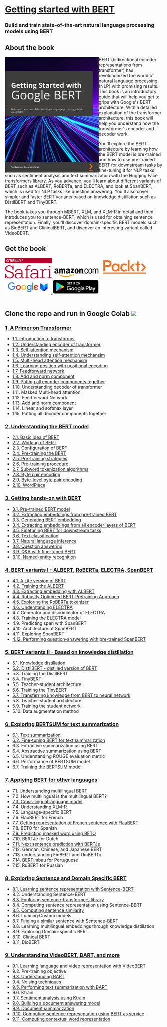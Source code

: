 # [Getting started with BERT](https://www.amazon.com/dp/1839210680/ref=cm_sw_r_tw_dp_x_avRDFb99EVTQ)

### Build and train state-of-the-art natural language processing models using BERT 
## About the book
<a target="_blank" href="https://www.amazon.com/gp/product/B08LLDF377/ref=dbs_a_def_rwt_bibl_vppi_i5">
  <img src="./images/book_cover.jpg" alt="Book Cover" width="300" align="left"/>
 
</a>BERT (bidirectional encoder representations from transformer) has revolutionized the world of natural language processing (NLP) with promising results. This book is an introductory guide that will help you get to grips with Google's BERT architecture. With a detailed explanation of the transformer architecture, this book will help you understand how the transformer's encoder and decoder work.

You'll explore the BERT architecture by learning how the BERT model is pre-trained and how to use pre-trained BERT for downstream tasks by fine-tuning it for NLP tasks such as sentiment analysis and text summarization with the Hugging Face transformers library. As you advance, you'll learn about different variants of BERT such as ALBERT, RoBERTa, and ELECTRA, and look at SpanBERT, which is used for NLP tasks like question answering. You'll also cover simpler and faster BERT variants based on knowledge distillation such as DistilBERT and TinyBERT.

The book takes you through MBERT, XLM, and XLM-R in detail and then introduces you to sentence-BERT, which is used for obtaining sentence representation. Finally, you'll discover domain-specific BERT models such as BioBERT and ClinicalBERT, and discover an interesting variant called VideoBERT.

## Get the book 
<div>
<a target="_blank" href="https://www.amazon.com/gp/product/B08LLDF377/ref=dbs_a_def_rwt_bibl_vppi_i5">
  <img src="./images/Oreilly_safari_logo.png" alt="Oreilly Safari" hieght=150, width=150>
</a>
  
<a target="_blank" href="https://www.amazon.com/gp/product/B08LLDF377/ref=dbs_a_def_rwt_bibl_vppi_i5">
  <img src="./images/amazon_logo.jpg" alt="Amazon" >
</a>

<a target="_blank" href="https://www.packtpub.com/product/getting-started-with-google-bert/9781838821593">
  <img src="./images/packt_logo.jpeg" alt="Packt" hieght=150, width=150 >
</a>

<a target="_blank" href="https://www.amazon.com/gp/product/B08LLDF377/ref=dbs_a_def_rwt_bibl_vppi_i5">
  <img src="./images/googlebooks_logo.png" alt="Google Books" 
</a>

<a target="_blank" href="https://www.amazon.com/gp/product/B08LLDF377/ref=dbs_a_def_rwt_bibl_vppi_i5">
  <img src="./images/googleplay_logo.png" alt="Google Play" >
</a>
<br>
</div>
<br>


## Clone the repo and run in Google Colab  <img src="https://colab.research.google.com/img/colab_favicon_256px.png" hieght=50, width=50 >



### [1. A Primer on Transformer](1.%20A%20primer%20on%20transformer)

* [1.1. Introduction to transformer](1.%20A%20primer%20on%20transformer/1.01.%20Introduction%20to%20transformer.ipynb)
* [1.2. Understanding encoder of transformer](1.%20A%20primer%20on%20transformer/1.02.%20Understanding%20Encoder%20of%20transformer.ipynb)
* [1.3. Self-attention mechanism](1.%20A%20primer%20on%20transformer/1.03.%20Self-attention%20mechanism%20.ipynb)
* [1.4. Understanding self-attention mechansim](1.%20A%20primer%20on%20transformer/1.04.%20%20Understanding%20Self-attention%20mechanism.ipynb)
* [1.5. Multi-head attention mechanism](1.%20A%20primer%20on%20transformer/1.05.%20Multi-head%20attention%20mechanism.ipynb)
* [1.6. Learning position with positional encoding](1.%20A%20primer%20on%20transformer/1.06.%20Learning%20position%20with%20positional%20Encoding%20.ipynb)
* [1.7. Feedforward network](1.%20A%20primer%20on%20transformer/1.07.%20Feedforward%20network.ipynb)
* [1.8. Add and norm component](1.%20A%20primer%20on%20transformer/1.08.%20Add%20and%20norm%20component%20.ipynb)
* [1.9. Putting all encoder components together](1.%20A%20primer%20on%20transformer/1.09.%20Putting%20all%20encoder%20components%20together%20.ipynb)
* 1.10. Understanding decoder of transformer
* 1.11. Masked Multi-head attention
* 1.12. Feedforward Network
* 1.13. Add and norm component
* 1.14. Linear and softmax layer
* 1.15. Putting all decoder components together

### [2. Understanding the BERT model](2.%20Understanding%20BERT%20model)

* [2.1. Basic idea of BERT](2.%20Understanding%20BERT%20model/2.01.%20Basic%20idea%20of%20BERT%20.ipynb)
* [2.2. Working of BERT](2.%20Understanding%20BERT%20model/2.02.%20Working%20of%20BERT%20.ipynb)
* [2.3. Configuration of BERT](2.%20Understanding%20BERT%20model/2.03.%20Configuration%20of%20BERT%20.ipynb)
* [2.4. Pre-training the BERT](2.%20Understanding%20BERT%20model/2.04.%20Pre-training%20the%20BERT%20.ipynb)
* [2.5. Pre-training strategies](2.%20Understanding%20BERT%20model/2.05.%20Pre-training%20Strategies%20.ipynb)
* [2.6. Pre-training procedure](2.%20Understanding%20BERT%20model/2.06.%20Pre-training%20procedure%20.ipynb)
* [2.7. Subword tokenization algorithms](2.%20Understanding%20BERT%20model/2.07.%20Subword%20tokenization%20algorithms%20.ipynb)
* [2.8. Byte pair encoding](2.%20Understanding%20BERT%20model/2.08.%20Byte%20pair%20encoding%20.ipynb)
* [2.9. Byte-level byte pair encoding](2.%20Understanding%20BERT%20model/2.09.%20Byte-level%20byte%20pair%20encoding%20.ipynb)
* [2.10. WordPiece](2.%20Understanding%20BERT%20model/2.10.%20WordPiece.ipynb)


### [3. Getting hands-on with BERT](3.%20Getting%20hands-on%20with%20BERT)

* [3.1. Pre-trained BERT model](3.%20Getting%20hands-on%20with%20BERT/3.01.%20Pre-trained%20BERT%20model.ipynb)
* [3.2. Extracting embeddings from pre-trained BERT](3.%20Getting%20hands-on%20with%20BERT/3.02.%20Extracting%20embeddings%20from%20pre-trained%20BERT%20.ipynb)
* [3.3. Generating BERT embedding](3.%20Getting%20hands-on%20with%20BERT/3.03.%20Generating%20BERT%20embedding%20.ipynb)
* [3.4. Extracting embeddings from all encoder layers of BERT](3.%20Getting%20hands-on%20with%20BERT/3.04.%20Extracting%20embeddings%20from%20all%20encoder%20layers%20of%20BERT.ipynb)
* [3.5. Finetuning BERT for downstream tasks](3.%20Getting%20hands-on%20with%20BERT/3.05.%20Finetuning%20BERT%20for%20downstream%20tasks.ipynb)
* [3.6. Text classification](3.%20Getting%20hands-on%20with%20BERT/3.06.%20Text%20classification.ipynb)
* [3.7. Natural language inference](3.%20Getting%20hands-on%20with%20BERT/3.07.%20Natural%20language%20inference%20.ipynb)
* [3.8. Question answering](3.%20Getting%20hands-on%20with%20BERT/3.08.%20Question-Answering%20Task%20.ipynb)
* [3.9. Q&A with fine-tuned BERT](3.%20Getting%20hands-on%20with%20BERT/3.09.%20Q%26A%20with%20finetuned%20BERT%20.ipynb)
* [3.10. Named-entity recognition](3.%20Getting%20hands-on%20with%20BERT/3.10.%20Named-entity%20recognition%20.ipynb)

### [4. BERT variants I - ALBERT, RoBERTa, ELECTRA, SpanBERT](4.%20BERT%20variants%20I%20-%20ALBERT%2C%20RoBERTa%2C%20ELECTRA%2C%20SpanBERT)

* [4.1. A Lite version of BERT](4.%20BERT%20variants%20I%20-%20ALBERT%2C%20RoBERTa%2C%20ELECTRA%2C%20SpanBERT/4.01.%20A%20Lite%20version%20of%20BERT%20.ipynb)
* [4.2. Training the ALBERT](4.%20BERT%20variants%20I%20-%20ALBERT%2C%20RoBERTa%2C%20ELECTRA%2C%20SpanBERT/4.02.%20Training%20the%20ALBERT%20.ipynb)
* [4.3. Extracting embedding with ALBERT](4.%20BERT%20variants%20I%20-%20ALBERT%2C%20RoBERTa%2C%20ELECTRA%2C%20SpanBERT/4.03.%20Extracting%20embeddings%20with%20ALBERT.ipynb)
* [4.4. Robustly Optimized BERT Pretraining Approach](4.%20BERT%20variants%20I%20-%20ALBERT%2C%20RoBERTa%2C%20ELECTRA%2C%20SpanBERT/4.04.%20Robustly%20Optimized%20BERT%20Pre-training%20Approach.ipynb)
* [4.5. Exploring the RoBERTa tokenizer](4.%20BERT%20variants%20I%20-%20ALBERT%2C%20RoBERTa%2C%20ELECTRA%2C%20SpanBERT/4.05.%20Exploring%20the%20RoBERTa%20tokenizer%20.ipynb)
* [4.6. Understanding ELECTRA](4.%20BERT%20variants%20I%20-%20ALBERT%2C%20RoBERTa%2C%20ELECTRA%2C%20SpanBERT/4.06.%20Understanding%20ELECTRA%20.ipynb)
* 4.7. Generator and discriminator of ELECTRA
* 4.8. Training the ELECTRA model
* 4.9. Predicting span with SpanBERT 
* 4.10. Architecture of SpanBERT 
* 4.11. Exploring SpanBERT
* [4.12. Performing question-answering with pre-trained
SpanBERT](4.%20BERT%20variants%20I%20-%20ALBERT%2C%20RoBERTa%2C%20ELECTRA%2C%20SpanBERT/4.12.%20Performing%20question-answering%20with%20pre-trained%0ASpanBERT%20.ipynb)

### [5. BERT variants II - Based on knowledge distillation](5.%20BERT%20variants%20II%20-%20Based%20on%20knowledge%20distillation)

* [5.1. Knowledge distillation](5.%20BERT%20variants%20II%20-%20Based%20on%20knowledge%20distillation)
* [5.2. DistilBERT - distilled version of BERT](5.%20BERT%20variants%20II%20-%20Based%20on%20knowledge%20distillation/5.02.%20DistilBERT%20-%20distilled%20version%20of%20BERT%20.ipynb)
* 5.3. Training the DistilBERT
* [5.4. TinyBERT](5.%20BERT%20variants%20II%20-%20Based%20on%20knowledge%20distillation/5.04.%20TinyBERT.ipynb)
* 5.5. Teacher-student architecture
* 5.6. Training the TinyBERT
* [5.7. Transferring knowledge from BERT to neural network](5.%20BERT%20variants%20II%20-%20Based%20on%20knowledge%20distillation/5.07.%20Transferring%20knowledge%20from%20BERT%20to%20Neural%20Networks.ipynb)
* 5.8. Teacher-student architecture
* 5.9. Training the student network
* 5.10. Data augmentation method

### [6. Exploring BERTSUM for text summarization](6.%20Exploring%20BERTSUM%20for%20text%20summarization)

* [6.1. Text summarization](6.%20Exploring%20BERTSUM%20for%20text%20summarization/6.01.%20Text%20summarization%20.ipynb)
* [6.2. Fine-tuning BERT for text summarization](6.%20Exploring%20BERTSUM%20for%20text%20summarization/6.02.%20Fine-tuning%20BERT%20for%20text%20summarization%20.ipynb)
* 6.3. Extractive summarization using BERT
* 6.4. Abstractive summarization using BERT
* 6.5. Understanding ROUGE evaluation metric
* 6.6. Performance of BERTSUM model
* [6.7. Training the BERTSUM model](6.%20Exploring%20BERTSUM%20for%20text%20summarization/6.07.%20Training%20the%20BERTSUM%20model%20.ipynb)


### [7. Applying BERT for other languages](7.%20Applying%20BERT%20for%20other%20languages)

* [7.1. Understanding multilingual BERT](7.%20Applying%20BERT%20for%20other%20languages/7.01.%20Understanding%20multilingual%20BERT%20.ipynb)
* 7.2. How multilingual is the multilingual BERT?
* [7.3. Cross-lingual language model](7.%20Applying%20BERT%20for%20other%20languages/7.03.%20Cross-lingual%20language%20model%20%20.ipynb)
* 7.4. Understanding XLM-R
* 7.5. Language-specific BERT
* 7.6. FlauBERT for French
* [7.7. Getting representation of French sentence with FlauBERT](7.%20Applying%20BERT%20for%20other%20languages/7.07.%20Getting%20representation%20of%20French%20sentence%20with%20FlauBERT%20.ipynb)
* 7.8. BETO for Spanish
* [7.9. Predicting masked word using BETO](7.%20Applying%20BERT%20for%20other%20languages/7.09.Predicting%20masked%20word%20using%20BETO%20.ipynb)
* 7.10. BERTJe for Dutch
* [7.11. Next sentence prediction with BERTJe](7.%20Applying%20BERT%20for%20other%20languages/7.11.%20Next%20sentence%20prediction%20with%20BERTje.ipynb)
* 7.12. German, Chinese, and Japanese BERT 
* 7.13. understanding FinBERT and UmBERTo
* 7.14. BERTimbau for Portuguese
* 7.15. RuBERT for Russian 

### [8. Exploring Sentence and Domain Specific BERT](8.%20Exploring%20Sentence%20and%20Domain%20Specific%20BERT)

* [8.1. Learning sentence representation with Sentence-BERT](8.%20Exploring%20Sentence%20and%20Domain%20Specific%20BERT/8.01.%20Learning%20sentence%20representation%20with%20Sentence-BERT.ipynb)
* 8.2. Understanding Sentence-BERT
* [8.3. Exploring sentence-transformers library](8.%20Exploring%20Sentence%20and%20Domain%20Specific%20BERT/8.03.%20Exploring%20sentence-transformers%20library%20.ipynb)
* 8.4. Computing sentence representation using Sentence-BERT
* [8.5. Computing sentence similarity](8.%20Exploring%20Sentence%20and%20Domain%20Specific%20BERT/8.05.%20Computing%20sentence%20similarity%20.ipynb)
* 8.6. Loading Custom models 
* [8.7. Finding a similar sentence with Sentence-BERT](8.%20Exploring%20Sentence%20and%20Domain%20Specific%20BERT/8.07.%20Finding%20a%20similar%20sentence%20with%20Sentence-BERT%20.ipynb)
* 8.8. Learning multilingual embeddings through knowledge distillation
* 8.9. Exploring Domain-specific BERT 
* 8.10. Clinical BERT 
* 8.11. BioBERT 

### [9. Understanding VideoBERT, BART, and more](9.%20Understanding%20VideoBERT%2C%20BART%2C%20and%20more)

* [9.1. Learning language and video representation with VideoBERT](9.%20Understanding%20VideoBERT%2C%20BART%2C%20and%20more/9.01.%20Learning%20language%20and%20video%20representation%20with%20VideoBERT%20.ipynb)
* 9.2. Pre-training objective
* [9.3. Understanding BART](9.%20Understanding%20VideoBERT%2C%20BART%2C%20and%20more/9.03.%20Understanding%20BART%20.ipynb)
* 9.4. Noising techniques
* [9.5. Performing text summarization with BART](9.%20Understanding%20VideoBERT%2C%20BART%2C%20and%20more/9.05.%20Performing%20text%20summarization%20with%20BART%20.ipynb)
* 9.6. Ktrain
* [9.7. Sentiment analysis using Ktrain](9.%20Understanding%20VideoBERT%2C%20BART%2C%20and%20more/9.07.%20Sentiment%20analysis%20using%20Ktrain.ipynb)
* [9.8. Building a document answering model](9.%20Understanding%20VideoBERT%2C%20BART%2C%20and%20more/9.08.%20Building%20a%20document%20answering%20model%20.ipynb)
* [9.9. Document summarization](9.%20Understanding%20VideoBERT%2C%20BART%2C%20and%20more/9.09.%20Document%20summarization.ipynb)
* [9.10. Computing sentence representation using BERT as service](9.%20Understanding%20VideoBERT%2C%20BART%2C%20and%20more/9.10.%20Computing%20sentence%20representation%20using%20BERT%20as%20service.ipynb)
* [9.11. Computing contextual word representation](9.%20Understanding%20VideoBERT%2C%20BART%2C%20and%20more/9.11.%20Computing%20contextual%20word%20representation%20.ipynb)

